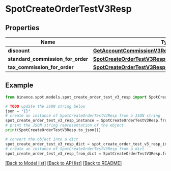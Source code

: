 # SpotCreateOrderTestV3Resp


## Properties

Name | Type | Description | Notes
------------ | ------------- | ------------- | -------------
**discount** | [**GetAccountCommissionV3RespDiscount**](GetAccountCommissionV3RespDiscount.md) |  | [optional] 
**standard_commission_for_order** | [**SpotCreateOrderTestV3RespStandardCommissionForOrder**](SpotCreateOrderTestV3RespStandardCommissionForOrder.md) |  | [optional] 
**tax_commission_for_order** | [**SpotCreateOrderTestV3RespStandardCommissionForOrder**](SpotCreateOrderTestV3RespStandardCommissionForOrder.md) |  | [optional] 

## Example

```python
from binance.spot.models.spot_create_order_test_v3_resp import SpotCreateOrderTestV3Resp

# TODO update the JSON string below
json = "{}"
# create an instance of SpotCreateOrderTestV3Resp from a JSON string
spot_create_order_test_v3_resp_instance = SpotCreateOrderTestV3Resp.from_json(json)
# print the JSON string representation of the object
print(SpotCreateOrderTestV3Resp.to_json())

# convert the object into a dict
spot_create_order_test_v3_resp_dict = spot_create_order_test_v3_resp_instance.to_dict()
# create an instance of SpotCreateOrderTestV3Resp from a dict
spot_create_order_test_v3_resp_from_dict = SpotCreateOrderTestV3Resp.from_dict(spot_create_order_test_v3_resp_dict)
```
[[Back to Model list]](../README.md#documentation-for-models) [[Back to API list]](../README.md#documentation-for-api-endpoints) [[Back to README]](../README.md)



